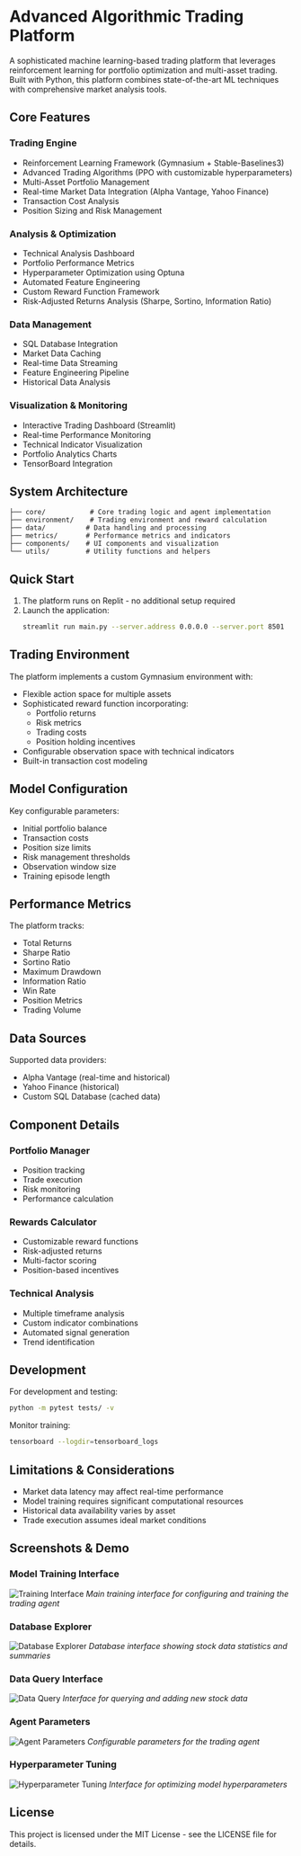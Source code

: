 
# Advanced Algorithmic Trading Platform

A sophisticated machine learning-based trading platform that leverages reinforcement learning for portfolio optimization and multi-asset trading. Built with Python, this platform combines state-of-the-art ML techniques with comprehensive market analysis tools.

## Core Features

### Trading Engine
- Reinforcement Learning Framework (Gymnasium + Stable-Baselines3)
- Advanced Trading Algorithms (PPO with customizable hyperparameters)
- Multi-Asset Portfolio Management
- Real-time Market Data Integration (Alpha Vantage, Yahoo Finance)
- Transaction Cost Analysis
- Position Sizing and Risk Management

### Analysis & Optimization
- Technical Analysis Dashboard
- Portfolio Performance Metrics
- Hyperparameter Optimization using Optuna
- Automated Feature Engineering
- Custom Reward Function Framework
- Risk-Adjusted Returns Analysis (Sharpe, Sortino, Information Ratio)

### Data Management
- SQL Database Integration
- Market Data Caching
- Real-time Data Streaming
- Feature Engineering Pipeline
- Historical Data Analysis

### Visualization & Monitoring
- Interactive Trading Dashboard (Streamlit)
- Real-time Performance Monitoring
- Technical Indicator Visualization
- Portfolio Analytics Charts
- TensorBoard Integration

## System Architecture

```
├── core/           # Core trading logic and agent implementation
├── environment/    # Trading environment and reward calculation
├── data/          # Data handling and processing
├── metrics/       # Performance metrics and indicators
├── components/    # UI components and visualization
└── utils/         # Utility functions and helpers
```

## Quick Start

1. The platform runs on Replit - no additional setup required
2. Launch the application:
   ```bash
   streamlit run main.py --server.address 0.0.0.0 --server.port 8501
   ```

## Trading Environment

The platform implements a custom Gymnasium environment with:
- Flexible action space for multiple assets
- Sophisticated reward function incorporating:
  - Portfolio returns
  - Risk metrics
  - Trading costs
  - Position holding incentives
- Configurable observation space with technical indicators
- Built-in transaction cost modeling

## Model Configuration

Key configurable parameters:
- Initial portfolio balance
- Transaction costs
- Position size limits
- Risk management thresholds
- Observation window size
- Training episode length

## Performance Metrics

The platform tracks:
- Total Returns
- Sharpe Ratio
- Sortino Ratio
- Maximum Drawdown
- Information Ratio
- Win Rate
- Position Metrics
- Trading Volume

## Data Sources

Supported data providers:
- Alpha Vantage (real-time and historical)
- Yahoo Finance (historical)
- Custom SQL Database (cached data)

## Component Details

### Portfolio Manager
- Position tracking
- Trade execution
- Risk monitoring
- Performance calculation

### Rewards Calculator
- Customizable reward functions
- Risk-adjusted returns
- Multi-factor scoring
- Position-based incentives

### Technical Analysis
- Multiple timeframe analysis
- Custom indicator combinations
- Automated signal generation
- Trend identification

## Development

For development and testing:
```bash
python -m pytest tests/ -v
```

Monitor training:
```bash
tensorboard --logdir=tensorboard_logs
```

## Limitations & Considerations

- Market data latency may affect real-time performance
- Model training requires significant computational resources
- Historical data availability varies by asset
- Trade execution assumes ideal market conditions

## Screenshots & Demo

### Model Training Interface
![Training Interface](./assets/screenshots/main.png)
*Main training interface for configuring and training the trading agent*

### Database Explorer
![Database Explorer](./assets/screenshots/data_explorer.png)
*Database interface showing stock data statistics and summaries*

### Data Query Interface
![Data Query](./assets/screenshots/data_query.png)
*Interface for querying and adding new stock data*

### Agent Parameters
![Agent Parameters](./assets/screenshots/agent_parameters.png)
*Configurable parameters for the trading agent*

### Hyperparameter Tuning
![Hyperparameter Tuning](./assets/screenshots/hyperparameters_tuning.png)
*Interface for optimizing model hyperparameters*

## License

This project is licensed under the MIT License - see the LICENSE file for details.
